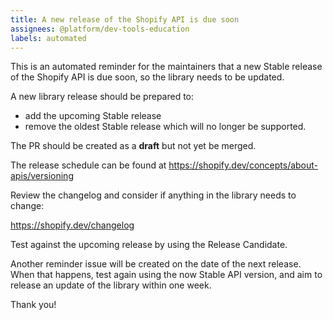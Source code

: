```yaml
---
title: A new release of the Shopify API is due soon
assignees: @platform/dev-tools-education
labels: automated
---
```


This is an automated reminder for the maintainers that a new Stable release of the Shopify API is due soon, so the library needs to be updated.

A new library release should be prepared to:
* add the upcoming Stable release
* remove the oldest Stable release which will no longer be supported.

The PR should be created as a **draft** but not yet be merged.

The release schedule can be found at https://shopify.dev/concepts/about-apis/versioning

Review the changelog and consider if anything in the library needs to change:

https://shopify.dev/changelog

Test against the upcoming release by using the Release Candidate.

Another reminder issue will be created on the date of the next release.
When that happens, test again using the now Stable API version, and aim to release an update of the library within one week.

Thank you!
